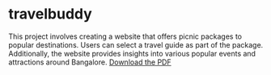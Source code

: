 # travelbuddy
This project involves creating a website that offers picnic packages  to popular destinations. Users can select a travel guide as part of  the package. Additionally, the website provides insights into various popular  events and attractions around Bangalore. 
[Download the PDF](travel__buddy/TRAVEL_BUDDY.pdf)
